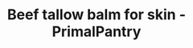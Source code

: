 ---
title: "Beef tallow balm for skin - PrimalPantry"
description: "Achieve a natural glow without the chemical nasties using beef tallow balm for skin from PrimalPantry"
type: custom
layout: products/tallow-skin
balm-or-lav-60ml: price_1QKTaPFZRwx5tlYm5Eja3cDN
balm-or-ros-60ml: price_1QKTaPFZRwx5tlYmKaucrO1T
balm-or-neu-60ml: price_1QQFC1FZRwx5tlYmO05jTBP3
balm-or-van-60ml: price_1QKTaPFZRwx5tlYmkY0ItNsh
balm-or-patch-60ml: price_1QKTaPFZRwx5tlYmDHGwepLz
balm-or-orang-60ml: price_1QKTaPFZRwx5tlYmfBkYKLf5
balm-or-cedar-60ml: price_1QKTaPFZRwx5tlYmAwrOu4TS
balm-or-frank-60ml: price_1QKlwqFZRwx5tlYmBXKLp3kq
balm-or-vanrose-60ml: price_1QOcCmFZRwx5tlYmwqeC4IM0
balm-or-lav-100ml: price_1QQiXwFZRwx5tlYmpDHRxCBF
balm-or-ros-100ml: price_1QQiYkFZRwx5tlYmupY53HRo
balm-or-neu-100ml: price_1QQiZ1FZRwx5tlYmzHxpHRKW
balm-or-van-100ml: price_1QQiZFFZRwx5tlYmUWckttaJ
balm-or-patch-100ml: price_1QQiZQFZRwx5tlYmUvgb4wxU
balm-or-orang-100ml: price_1QQiZbFZRwx5tlYmmVSuFcrl
balm-or-cedar-100ml: price_1QQiZkFZRwx5tlYmMNiYqfXa
balm-or-frank-100ml: price_1QQiZxFZRwx5tlYmNuzkQEuL
balm-or-vanrose-100ml: price_1QQiW3FZRwx5tlYmy1SjewwV
balm-or-lav-175ml: price_1QKTaPFZRwx5tlYmmjolYXJw
balm-or-ros-175ml: price_1QKTaOFZRwx5tlYmYmwQS19W
balm-or-neu-175ml: price_1QKTaOFZRwx5tlYmJczAEf5i
balm-or-van-175ml: price_1QKTaOFZRwx5tlYm7DzWyBsq
balm-or-patch-175ml: price_1QKTaOFZRwx5tlYmiBVIpdAI
balm-or-orang-175ml: price_1QKTaOFZRwx5tlYmzY7OSyRN
balm-or-cedar-175ml: price_1QKTaOFZRwx5tlYmwFBJyYxW
balm-or-frank-175ml: price_1QKlxUFZRwx5tlYmdfMj85Ws
balm-or-vanrose-175ml: price_1QOcDOFZRwx5tlYmN21dnwQL
balm-or-lav-200ml: price_1QKTaOFZRwx5tlYmxTDKdi7P
balm-or-ros-200ml: price_1QKTaOFZRwx5tlYmqAqobRPz
balm-or-neu-200ml: price_1QKTaOFZRwx5tlYmgC5OP4jn
balm-or-van-200ml: price_1QKTaOFZRwx5tlYmLYwCx7kI
balm-or-patch-200ml: price_1QKTaOFZRwx5tlYmVxjsbq8x
balm-or-orang-200ml: price_1QKTaOFZRwx5tlYmg2BMW4LR
balm-or-cedar-200ml: price_1QKTaOFZRwx5tlYmhF12AHkv
balm-or-frank-200ml: price_1QKlyCFZRwx5tlYmAYJxQcJc
balm-or-vanrose-200ml: price_1QOcDcFZRwx5tlYmcOwNZTbN
balm-or-lav-60ml-sub-qtr: price_1QRNxhFZRwx5tlYm1avxXIF0
balm-or-ros-60ml-sub-qtr: price_1QRNy3FZRwx5tlYmPQk4aEki
balm-or-neu-60ml-sub-qtr: price_1QRNzDFZRwx5tlYmG3mvDnC9
balm-or-van-60ml-sub-qtr: price_1QRO0WFZRwx5tlYm8cuuApBI
balm-or-patch-60ml-sub-qtr: price_1QRO0qFZRwx5tlYmYpN2heYN
balm-or-orang-60ml-sub-qtr: price_1QRO1CFZRwx5tlYmvTfVsKtY
balm-or-cedar-60ml-sub-qtr: price_1QRO1UFZRwx5tlYmRfEwxeKP
balm-or-frank-60ml-sub-qtr: price_1QRO1lFZRwx5tlYmFZIvFIca
balm-or-lav-100ml-sub-qtr: price_1QRO4pFZRwx5tlYmgQe2lIZa
balm-or-ros-100ml-sub-qtr: price_1QRO5BFZRwx5tlYmKNbNy9hH
balm-or-neu-100ml-sub-qtr: price_1QRO5aFZRwx5tlYmOJPzwbfh
balm-or-van-100ml-sub-qtr: price_1QRO6ZFZRwx5tlYm8BBDBgr1
balm-or-patch-100ml-sub-qtr: price_1QRO6pFZRwx5tlYmG0eScoFu
balm-or-orang-100ml-sub-qtr: price_1QRO76FZRwx5tlYm2Xcj63mE
balm-or-cedar-100ml-sub-qtr: price_1QRO7OFZRwx5tlYmf3IXSX6A
balm-or-frank-100ml-sub-qtr: price_1QRO7gFZRwx5tlYmBig5FRre
balm-or-vanrose-100ml-sub-qtr: price_1QRO7tFZRwx5tlYmKpEab7xE
balm-or-lav-175ml-sub-qtr: price_1QRO89FZRwx5tlYmRlzmpjyp
balm-or-ros-175ml-sub-qtr: price_1QRO8eFZRwx5tlYmSFAB9kbH
balm-or-neu-175ml-sub-qtr: price_1QRO8tFZRwx5tlYmxyE0Wk1l
balm-or-van-175ml-sub-qtr: price_1QRO9BFZRwx5tlYmv2aPuNz1
balm-or-patch-175ml-sub-qtr: price_1QRO9gFZRwx5tlYmfPT7Ia9f
balm-or-orang-175ml-sub-qtr: price_1QROA1FZRwx5tlYmZMSiVERO
balm-or-cedar-175ml-sub-qtr: price_1QROAIFZRwx5tlYm0kNKkEkR
balm-or-frank-175ml-sub-qtr: price_1QROAnFZRwx5tlYm7drt2Tms
balm-or-lav-200ml-sub-qtr: price_1QROB1FZRwx5tlYmRBe6gdwj
balm-or-ros-200ml-sub-qtr: price_1QROBGFZRwx5tlYmEPHKBWW6
balm-or-neu-200ml-sub-qtr: price_1QROBUFZRwx5tlYmyMCfRBd8
balm-or-van-200ml-sub-qtr: price_1QROBgFZRwx5tlYmFcc3jddJ
balm-or-patch-200ml-sub-qtr: price_1QROC6FZRwx5tlYmwN8d07p6
balm-or-orang-200ml-sub-qtr: price_1QROBtFZRwx5tlYmHsQqD788
balm-or-cedar-200ml-sub-qtr: price_1QROCfFZRwx5tlYm9Ra8x03E
balm-or-frank-200ml-sub-qtr: price_1QROCsFZRwx5tlYmPFeKgVYB
balm-or-lav-60ml-sub-mth: price_1QROE0FZRwx5tlYmMDRLJZQX
balm-or-ros-60ml-sub-mth: price_1QROECFZRwx5tlYmHsQxys7k
balm-or-neu-60ml-sub-mth: price_1QROELFZRwx5tlYmNRfAn7fJ
balm-or-van-60ml-sub-mth: price_1QROEVFZRwx5tlYmOSwibH6i
balm-or-patch-60ml-sub-mth: price_1QROEfFZRwx5tlYmfSJvjHs0
balm-or-orang-60ml-sub-mth: price_1QROEqFZRwx5tlYmuPASG842
balm-or-cedar-60ml-sub-mth: price_1QROEzFZRwx5tlYmU9qE4WvU
balm-or-frank-60ml-sub-mth: price_1QROFCFZRwx5tlYmNwSkxWuI
balm-or-lav-100ml-sub-mth: price_1QROFNFZRwx5tlYmVu3kqGEs
balm-or-ros-100ml-sub-mth: price_1QROFZFZRwx5tlYmHhuHYEII
balm-or-neu-100ml-sub-mth: price_1QROFjFZRwx5tlYmxAAhkv72
balm-or-van-100ml-sub-mth: price_1QROFsFZRwx5tlYmvRvF0xB1
balm-or-patch-100ml-sub-mth: price_1QROG1FZRwx5tlYml8vqFOPk
balm-or-orang-100ml-sub-mth: price_1QROGBFZRwx5tlYmyB0tEcIb
balm-or-cedar-100ml-sub-mth: price_1QROGIFZRwx5tlYmWZiROyuY
balm-or-frank-100ml-sub-mth: price_1QROGQFZRwx5tlYmFiQujb8G
balm-or-vanrose-100ml-sub-mth: price_1QROGXFZRwx5tlYmwzpGIqxA
balm-or-lav-175ml-sub-mth: price_1QROGkFZRwx5tlYmG7nStyJ3
balm-or-ros-175ml-sub-mth: price_1QROGrFZRwx5tlYmBWi6Unt1
balm-or-neu-175ml-sub-mth: price_1QROH2FZRwx5tlYmF4o6UmQf
balm-or-van-175ml-sub-mth: price_1QROJlFZRwx5tlYmmCNNl7hk
balm-or-patch-175ml-sub-mth: price_1QROJuFZRwx5tlYmLV4xkf68
balm-or-orang-175ml-sub-mth: price_1QROK1FZRwx5tlYmNCN5ycg6
balm-or-cedar-175ml-sub-mth: price_1QROK9FZRwx5tlYmr4yAoZsp
balm-or-frank-175ml-sub-mth: price_1QROKIFZRwx5tlYmeMZRUxJh
balm-or-lav-200ml-sub-mth: price_1QROKVFZRwx5tlYm4tlcfW6D
balm-or-ros-200ml-sub-mth: price_1QROKmFZRwx5tlYmXQY85n4S
balm-or-neu-200ml-sub-mth: price_1QROKyFZRwx5tlYmxsSJ6NlL
balm-or-van-200ml-sub-mth: price_1QROL7FZRwx5tlYmXL7EQ2nY
balm-or-patch-200ml-sub-mth: price_1QROLFFZRwx5tlYmwo7R9R9e
balm-or-orang-200ml-sub-mth: price_1QROLRFZRwx5tlYmWbr1PnEM
balm-or-cedar-200ml-sub-mth: price_1QROLeFZRwx5tlYmUrNTu8xX
balm-or-frank-200ml-sub-mth: price_1QROLlFZRwx5tlYmNhk8WBwf
balm-or-lav-60ml-3pk: price_1QROT1FZRwx5tlYm80eGpgfV
balm-or-ros-60ml-3pk: price_1QROTBFZRwx5tlYmN99KDJCh
balm-or-neu-60ml-3pk: price_1QROTLFZRwx5tlYmk11CC9MI
balm-or-van-60ml-3pk: price_1QROTkFZRwx5tlYmCi4ZNhSq
balm-or-patch-60ml-3pk: price_1QROTsFZRwx5tlYmpSOYn3tQ
balm-or-orang-60ml-3pk: price_1QROU4FZRwx5tlYmL7BtknmE
balm-or-cedar-60ml-3pk: price_1QROUCFZRwx5tlYmH2bJkdBC
balm-or-frank-60ml-3pk: price_1QROUKFZRwx5tlYmXqwpn03v
balm-or-lav-100ml-3pk: price_1QROUSFZRwx5tlYmRiMe52Lb
balm-or-ros-100ml-3pk: price_1QROUeFZRwx5tlYmA84xNNfl
balm-or-neu-100ml-3pk: price_1QROUmFZRwx5tlYmAr1RKI7K
balm-or-van-100ml-3pk: price_1QROUvFZRwx5tlYmqJNRmf9R
balm-or-patch-100ml-3pk: price_1QROV9FZRwx5tlYm0PzLIKys
balm-or-orang-100ml-3pk: price_1QROVPFZRwx5tlYmxPXtSpQJ
balm-or-cedar-100ml-3pk: price_1QROVWFZRwx5tlYmPfEGyZgM
balm-or-frank-100ml-3pk: price_1QROVeFZRwx5tlYmIH77OTeC
balm-or-vanrose-100ml-3pk: price_1QROVoFZRwx5tlYmuGtydF8e
balm-or-lav-175ml-3pk: price_1QROVwFZRwx5tlYmhIxPJ2nI
balm-or-ros-175ml-3pk: price_1QROW5FZRwx5tlYmiwY6kDgp
balm-or-neu-175ml-3pk: price_1QROWDFZRwx5tlYm8HWAgVE2
balm-or-van-175ml-3pk: price_1QROWLFZRwx5tlYmUjIZu4jw
balm-or-patch-175ml-3pk: price_1QROWVFZRwx5tlYmcBMCqKeZ
balm-or-orang-175ml-3pk: price_1QROWcFZRwx5tlYmU9TilUFT
balm-or-cedar-175ml-3pk: price_1QROWkFZRwx5tlYm6apXHzuS
balm-or-frank-175ml-3pk: price_1QROWtFZRwx5tlYmJwPGPiu2
balm-or-lav-200ml-3pk: price_1QROX0FZRwx5tlYmYk5jcFmO
balm-or-ros-200ml-3pk: price_1QROX8FZRwx5tlYm6E1HH73k
balm-or-neu-200ml-3pk: price_1QROXIFZRwx5tlYmkeEXImd2
balm-or-van-200ml-3pk: price_1QROXSFZRwx5tlYmWddPkeoO
balm-or-patch-200ml-3pk: price_1QROXdFZRwx5tlYmByHWbzO2
balm-or-orang-200ml-3pk: price_1QROXlFZRwx5tlYmOXb9CN0c
balm-or-cedar-200ml-3pk: price_1QROXxFZRwx5tlYmee7TcBlV
balm-or-frank-200ml-3pk: price_1QROY7FZRwx5tlYmvTtDc5xt
wipe: true
---